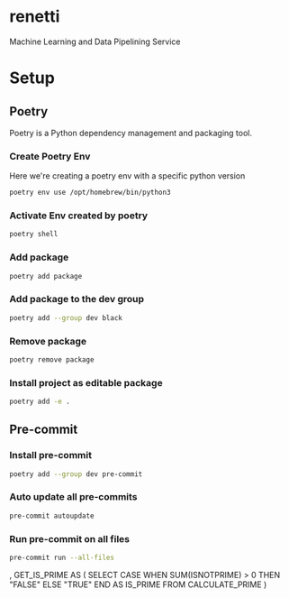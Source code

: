 # renetti
Machine Learning and Data Pipelining Service

# Setup
## Poetry
Poetry is a Python dependency management and packaging tool.
### Create Poetry Env
Here we're creating a poetry env with a specific python version
```bash
poetry env use /opt/homebrew/bin/python3
```
### Activate Env created by poetry
```bash
poetry shell
```
### Add package
```bash
poetry add package
```
### Add package to the dev group
```bash
poetry add --group dev black
```
### Remove package
```bash
poetry remove package
```
### Install project as editable package
```bash
poetry add -e .
```
## Pre-commit
### Install pre-commit
```bash
poetry add --group dev pre-commit
```
### Auto update all pre-commits
```bash
pre-commit autoupdate
```
### Run pre-commit on all files
```bash
pre-commit run --all-files
```


, GET_IS_PRIME AS (
    SELECT CASE WHEN SUM(ISNOTPRIME) > 0 THEN "FALSE" ELSE "TRUE" END AS IS_PRIME FROM CALCULATE_PRIME
)